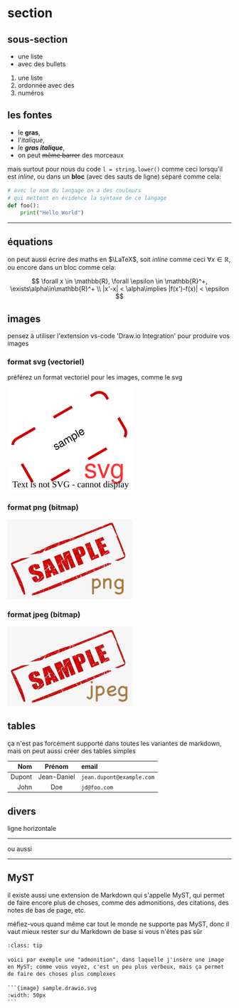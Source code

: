 # section

## sous-section

* une liste
* avec des bullets

1. une liste
1. ordonnée avec des
1. numéros

## les fontes

* le **gras**,
* l'*italique*,
* le ***gras italique***,
* on peut ~~même barrer~~ des morceaux

mais surtout pour nous du code `l = string.lower()` comme ceci lorsqu'il est *inline*, ou dans un **bloc** (avec des sauts de ligne) séparé comme cela:

```python
# avec le nom du langage on a des couleurs
# qui mettent en évidence la syntaxe de ce langage
def foo():
    print("Hello World")
```

***

## équations

on peut aussi écrire des maths en $\LaTeX$, soit *inline* comme ceci $\forall x\in\mathbb{R}$, ou encore dans un bloc comme cela:

$$
\forall x \in \mathbb{R}, \forall \epsilon \in \mathbb{R}^+, \exists\alpha\in\mathbb{R}^+ \\
 |x'-x| < \alpha\implies |f(x')-f(x)| < \epsilon
$$

## images

pensez à utiliser l'extension vs-code 'Draw.io Integration' pour produire vos images

### format svg (vectoriel)

préférez un format vectoriel pour les images, comme le svg

![du svg](sample.drawio.svg)

### format png (bitmap)

![du png](sample.png)

### format jpeg (bitmap)

![du jpeg](sample.jpeg)

## tables

ça n'est pas forcément supporté dans toutes les variantes de markdown, mais on peut aussi créer des tables simples

| Nom | Prénom | email |
|-:|:-:|:-|
|Dupont|Jean-Daniel|`jean.dupont@example.com`|
|John|Doe|`jd@foo.com`|

## divers

ligne horizontale

---

ou aussi

***

## MyST

il existe aussi une extension de Markdown qui s'appelle MyST, qui permet de faire encore plus de choses, comme des admonitions, des citations, des notes de bas de page, etc.

méfiez-vous quand même car tout le monde ne supporte pas MyST, donc il vaut mieux rester sur du Markdown de base si vous n'êtes pas sûr

````{admonition} une admonition
:class: tip

voici par exemple une "admonition", dans laquelle j'insère une image en MyST; comme vous voyez, c'est un peu plus verbeux, mais ça permet de faire des choses plus complexes

```{image} sample.drawio.svg
:width: 50px
```
````
